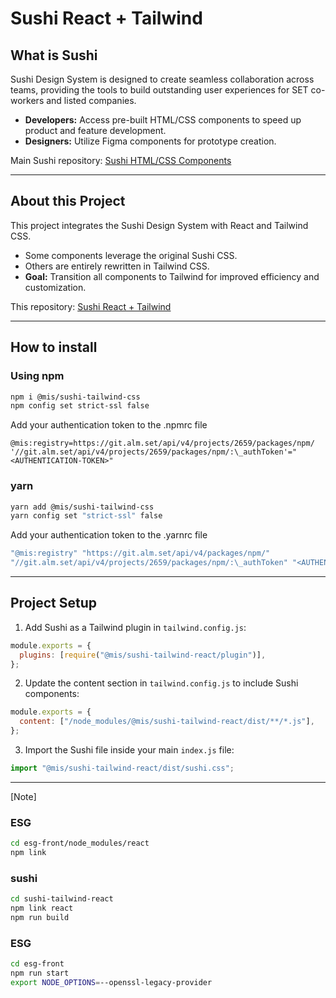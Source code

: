 # Sushi React + Tailwind

## What is Sushi

Sushi Design System is designed to create seamless collaboration across teams, providing the tools to build outstanding user experiences for SET co-workers and listed companies.

- **Developers:** Access pre-built HTML/CSS components to speed up product and feature development.
- **Designers:** Utilize Figma components for prototype creation.

Main Sushi repository: [Sushi HTML/CSS Components](https://github.com/sushiui/sushi)

---

## About this Project

This project integrates the Sushi Design System with React and Tailwind CSS.

- Some components leverage the original Sushi CSS.
- Others are entirely rewritten in Tailwind CSS.
- **Goal:** Transition all components to Tailwind for improved efficiency and customization.

This repository: [Sushi React + Tailwind](https://github.com/sushiui/sushi-react-tailwind)

---

## How to install

### Using npm

```bash
npm i @mis/sushi-tailwind-css
npm config set strict-ssl false
```

Add your authentication token to the .npmrc file

```
@mis:registry=https://git.alm.set/api/v4/projects/2659/packages/npm/ '//git.alm.set/api/v4/projects/2659/packages/npm/:\_authToken'="<AUTHENTICATION-TOKEN>"
```

### yarn

```bash
yarn add @mis/sushi-tailwind-css
yarn config set "strict-ssl" false
```

Add your authentication token to the .yarnrc file

```bash
"@mis:registry" "https://git.alm.set/api/v4/packages/npm/"
"//git.alm.set/api/v4/projects/2659/packages/npm/:\_authToken" "<AUTHENTICATION-TOKEN>"
```

---

## Project Setup

1. Add Sushi as a Tailwind plugin in `tailwind.config.js`:

```javascript
module.exports = {
  plugins: [require("@mis/sushi-tailwind-react/plugin")],
};
```

2. Update the content section in `tailwind.config.js` to include Sushi components:

```javascript
module.exports = {
  content: ["/node_modules/@mis/sushi-tailwind-react/dist/**/*.js"],
};
```

3. Import the Sushi file inside your main `index.js` file:

```javascript
import "@mis/sushi-tailwind-react/dist/sushi.css";
```

---

[Note]

### ESG

```bash
cd esg-front/node_modules/react
npm link
```

### sushi

```bash
cd sushi-tailwind-react
npm link react
npm run build
```

### ESG

```bash
cd esg-front
npm run start
export NODE_OPTIONS=--openssl-legacy-provider
```
